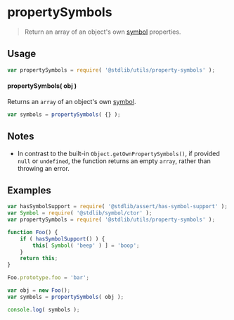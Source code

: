 <!--

@license Apache-2.0

Copyright (c) 2018 The Stdlib Authors.

Licensed under the Apache License, Version 2.0 (the "License");
you may not use this file except in compliance with the License.
You may obtain a copy of the License at

   http://www.apache.org/licenses/LICENSE-2.0

Unless required by applicable law or agreed to in writing, software
distributed under the License is distributed on an "AS IS" BASIS,
WITHOUT WARRANTIES OR CONDITIONS OF ANY KIND, either express or implied.
See the License for the specific language governing permissions and
limitations under the License.

-->

# propertySymbols

> Return an array of an object's own [symbol][@stdlib/symbol/ctor] properties.

<section class="usage">

## Usage

```javascript
var propertySymbols = require( '@stdlib/utils/property-symbols' );
```

#### propertySymbols( obj )

Returns an `array` of an object's own [symbol][@stdlib/symbol/ctor].

```javascript
var symbols = propertySymbols( {} );
```

</section>

<!-- /.usage -->

<section class="notes">

## Notes

-   In contrast to the built-in `Object.getOwnPropertySymbols()`, if provided `null` or `undefined`, the function returns an empty `array`, rather than throwing an error.

</section>

<!-- /.notes -->

<section class="examples">

## Examples

<!-- eslint no-undef: "error" -->

```javascript
var hasSymbolSupport = require( '@stdlib/assert/has-symbol-support' );
var Symbol = require( '@stdlib/symbol/ctor' );
var propertySymbols = require( '@stdlib/utils/property-symbols' );

function Foo() {
    if ( hasSymbolSupport() ) {
        this[ Symbol( 'beep' ) ] = 'boop';
    }
    return this;
}

Foo.prototype.foo = 'bar';

var obj = new Foo();
var symbols = propertySymbols( obj );

console.log( symbols );
```

</section>

<!-- /.examples -->

<!-- Section for related `stdlib` packages. Do not manually edit this section, as it is automatically populated. -->

<section class="related">

</section>

<!-- /.related -->

<!-- Section for all links. Make sure to keep an empty line after the `section` element and another before the `/section` close. -->

<section class="links">

[@stdlib/symbol/ctor]: https://github.com/stdlib-js/symbol-ctor

</section>

<!-- /.links -->
